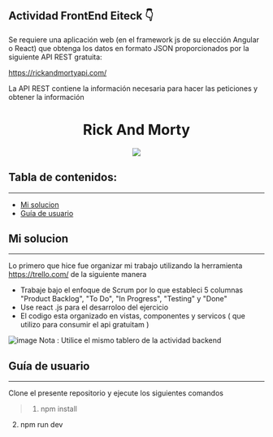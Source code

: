 ## Actividad FrontEnd Eiteck 👇

Se requiere una aplicación web (en el framework js de su elección Angular o React) que obtenga los
datos en formato JSON proporcionados por la siguiente API REST gratuita:

https://rickandmortyapi.com/

La API REST contiene la información necesaria para hacer las peticiones y obtener la información


<h1 align="center"> Rick And Morty</h1>
<p align="center"><img src="https://www.latercera.com/resizer/oStaaBjKjrTK8rrWE2MFitEba_g=/900x600/smart/arc-anglerfish-arc2-prod-copesa.s3.amazonaws.com/public/FIN7ZFLY2VF7ZIO3F4VAH7DJ5I.jpg"/></p> 

## Tabla de contenidos:
---

- [Mi solucion](#mi-solucion)
- [Guía de usuario](#guía-de-usuario)

## Mi solucion
---
Lo primero que hice fue organizar mi trabajo utilizando la herramienta https://trello.com/ de la siguiente manera 



- Trabaje bajo el enfoque de Scrum por lo que estableci 5 columnas "Product Backlog", "To Do", "In Progress", "Testing" y "Done"
- Use react .js para el desarroloo del ejercicio
- El codigo esta organizado en vistas, componentes y servicos ( que utilizo para consumir el api gratuitam )

![image](https://user-images.githubusercontent.com/65741905/151099582-023cf206-60d0-433f-a794-e0c0ebefcf59.png)
 Nota : Utilice el mismo tablero de la actividad backend



## Guía de usuario
---
Clone el presente repositorio y ejecute los siguientes comandos
> 1. npm install 
2. npm run dev

